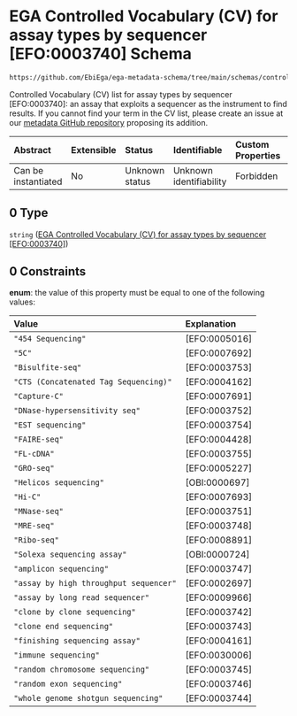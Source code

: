 # EGA Controlled Vocabulary (CV) for assay types by sequencer \[EFO:0003740] Schema

```txt
https://github.com/EbiEga/ega-metadata-schema/tree/main/schemas/controlled_vocabulary_schemas/EGA.cv.assay_type_by_sequencer.json#/properties/assay_type_descriptor/properties/assay_type/anyOf/0
```

Controlled Vocabulary (CV) list for assay types by sequencer \[EFO:0003740]: an assay that exploits a sequencer as the instrument to find results. If you cannot find your term in the CV list, please create an issue at our [metadata GitHub repository](https://github.com/EbiEga/ega-metadata-schema/issues/new/choose) proposing its addition.

| Abstract            | Extensible | Status         | Identifiable            | Custom Properties | Additional Properties | Access Restrictions | Defined In                                                                           |
| :------------------ | :--------- | :------------- | :---------------------- | :---------------- | :-------------------- | :------------------ | :----------------------------------------------------------------------------------- |
| Can be instantiated | No         | Unknown status | Unknown identifiability | Forbidden         | Allowed               | none                | [EGA.experiment.json\*](../../../schemas/EGA.experiment.json "open original schema") |

## 0 Type

`string` ([EGA Controlled Vocabulary (CV) for assay types by sequencer \[EFO:0003740\]](ega-9-properties-type-of-assay-properties-type-of-the-assay-anyof-ega-controlled-vocabulary-cv-for-assay-types-by-sequencer-efo0003740.md))

## 0 Constraints

**enum**: the value of this property must be equal to one of the following values:

| Value                                  | Explanation    |
| :------------------------------------- | :------------- |
| `"454 Sequencing"`                     | \[EFO:0005016] |
| `"5C"`                                 | \[EFO:0007692] |
| `"Bisulfite-seq"`                      | \[EFO:0003753] |
| `"CTS (Concatenated Tag Sequencing)"`  | \[EFO:0004162] |
| `"Capture-C"`                          | \[EFO:0007691] |
| `"DNase-hypersensitivity seq"`         | \[EFO:0003752] |
| `"EST sequencing"`                     | \[EFO:0003754] |
| `"FAIRE-seq"`                          | \[EFO:0004428] |
| `"FL-cDNA"`                            | \[EFO:0003755] |
| `"GRO-seq"`                            | \[EFO:0005227] |
| `"Helicos sequencing"`                 | \[OBI:0000697] |
| `"Hi-C"`                               | \[EFO:0007693] |
| `"MNase-seq"`                          | \[EFO:0003751] |
| `"MRE-seq"`                            | \[EFO:0003748] |
| `"Ribo-seq"`                           | \[EFO:0008891] |
| `"Solexa sequencing assay"`            | \[OBI:0000724] |
| `"amplicon sequencing"`                | \[EFO:0003747] |
| `"assay by high throughput sequencer"` | \[EFO:0002697] |
| `"assay by long read sequencer"`       | \[EFO:0009966] |
| `"clone by clone sequencing"`          | \[EFO:0003742] |
| `"clone end sequencing"`               | \[EFO:0003743] |
| `"finishing sequencing assay"`         | \[EFO:0004161] |
| `"immune sequencing"`                  | \[EFO:0030006] |
| `"random chromosome sequencing"`       | \[EFO:0003745] |
| `"random exon sequencing"`             | \[EFO:0003746] |
| `"whole genome shotgun sequencing"`    | \[EFO:0003744] |
